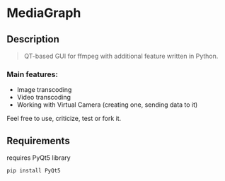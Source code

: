 # MediaGraph
## Description
> QT-based GUI for ffmpeg with additional feature written in Python.

### Main features:
 - Image transcoding
 - Video transcoding
 - Working with Virtual Camera (creating one, sending data to it)

Feel free to use, criticize, test or fork it.

## Requirements

requires PyQt5 library

`pip install PyQt5`
